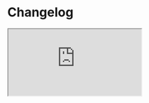 # Changelog <a href="https://www.eblasoft.com.tr/espocrm-extension-page/espocrm-rate-field" target="_blank" id="ext-version" data-id="63495a03a877d5a9a"></a>

<iframe src="https://crm.eblasoft.com.tr/?entryPoint=changeLog&exId=63495a03a877d5a9a" allowfullscreen></iframe>